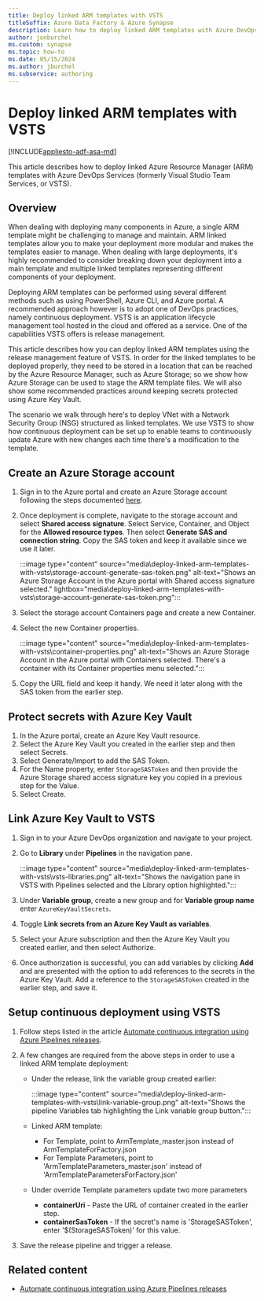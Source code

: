```yaml
---
title: Deploy linked ARM templates with VSTS
titleSuffix: Azure Data Factory & Azure Synapse
description: Learn how to deploy linked ARM templates with Azure DevOps Services (formerly Visual Studio Team Services, or VSTS).
author: jonburchel
ms.custom: synapse
ms.topic: how-to
ms.date: 05/15/2024
ms.author: jburchel
ms.subservice: authoring
---
```

# Deploy linked ARM templates with VSTS

[!INCLUDE[appliesto-adf-asa-md](includes/appliesto-adf-asa-md.md)]

This article describes how to deploy linked Azure Resource Manager (ARM) templates with Azure DevOps Services (formerly Visual Studio Team Services, or VSTS).

## Overview

When dealing with deploying many components in Azure, a single ARM template might be challenging to manage and maintain.  ARM linked templates allow you to make your deployment more modular and makes the templates easier to manage.  When dealing with large deployments, it's highly recommended to consider breaking down your deployment into a main template and multiple linked templates representing different components of your deployment.

Deploying ARM templates can be performed using several different methods such as using PowerShell, Azure CLI, and Azure portal.  A recommended approach however is to adopt one of DevOps practices, namely continuous deployment.  VSTS is an application lifecycle management tool hosted in the cloud and offered as a service.  One of the capabilities VSTS offers is release management.

This article describes how you can deploy linked ARM templates using the release management feature of VSTS. In order for the linked templates to be deployed properly, they need to be stored in a location that can be reached by the Azure Resource Manager, such as Azure Storage; so we show how Azure Storage can be used to stage the ARM template files.  We will also show some recommended practices around keeping secrets protected using Azure Key Vault.

The scenario we  walk through here's to deploy VNet with a Network Security Group (NSG) structured as linked templates.  We use VSTS to show how continuous deployment can be set up to enable teams to continuously update Azure with new changes each time there's a modification to the template.

## Create an Azure Storage account

1. Sign in to the Azure portal and create an Azure Storage account following the steps documented [here](../storage/common/storage-account-create.md?tabs=azure-portal).
1. Once deployment is complete, navigate to the storage account and select **Shared access signature**.  Select Service, Container, and Object for the **Allowed resource types**.  Then select **Generate SAS and connection string**. Copy the SAS token and keep it available since we use it later.

   :::image type="content" source="media\deploy-linked-arm-templates-with-vsts\storage-account-generate-sas-token.png" alt-text="Shows an Azure Storage Account in the Azure portal with Shared access signature selected." lightbox="media\deploy-linked-arm-templates-with-vsts\storage-account-generate-sas-token.png":::

1. Select the storage account Containers page and create a new Container.
1. Select the new Container properties. 
   
   :::image type="content" source="media\deploy-linked-arm-templates-with-vsts\container-properties.png" alt-text="Shows an Azure Storage Account in the Azure portal with Containers selected.  There's a container with its Container properties menu selected.":::

1. Copy the URL field and keep it handy.  We need it later along with the SAS token from the earlier step.

## Protect secrets with Azure Key Vault

1. In the Azure portal, create an Azure Key Vault resource.
1. Select the Azure Key Vault you created in the earlier step and then select Secrets.
1. Select Generate/Import to add the SAS Token.
1. For the Name property, enter `StorageSASToken` and then provide the Azure Storage shared access signature key you copied in a previous step for the Value.
1. Select Create.

## Link Azure Key Vault to VSTS

1. Sign in to your Azure DevOps organization and navigate to your project.
1. Go to **Library** under **Pipelines** in the navigation pane.

   :::image type="content" source="media\deploy-linked-arm-templates-with-vsts\vsts-libraries.png" alt-text="Shows the navigation pane in VSTS with Pipelines selected and the Library option highlighted.":::

1. Under **Variable group**, create a new group and for **Variable group name** enter `AzureKeyVaultSecrets`.
1. Toggle **Link secrets from an Azure Key Vault as variables**.
1. Select your Azure subscription and then the Azure Key Vault you created earlier, and then select Authorize.
1. Once authorization is successful, you can add variables by clicking **Add** and are presented with the option to add references to the secrets in the Azure Key Vault. Add a reference to the `StorageSASToken` created in the earlier step, and save it.

## Setup continuous deployment using VSTS

1. Follow steps listed in the article [Automate continuous integration using Azure Pipelines releases](continuous-integration-delivery-automate-azure-pipelines.md#set-up-an-azure-pipelines-release).
1. A few changes are required from the above steps in order to use a linked ARM template deployment: 
   - Under the release, link the variable group created earlier:
   
     :::image type="content" source="media\deploy-linked-arm-templates-with-vsts\link-variable-group.png" alt-text="Shows the pipeline Variables tab highlighting the Link variable group button.":::

   - Linked ARM template:
      - For Template, point to ArmTemplate_master.json instead of ArmTemplateForFactory.json
      - For Template Parameters, point to 'ArmTemplateParameters_master.json' instead of 'ArmTemplateParametersForFactory.json'
   - Under override Template parameters update two more parameters
      - **containerUri** - Paste the URL of container created in the earlier step.
      - **containerSasToken** - If the secret's name is 'StorageSASToken', enter '$(StorageSASToken)' for this value.

1. Save the release pipeline and trigger a release.

## Related content
- [Automate continuous integration using Azure Pipelines releases](continuous-integration-delivery-automate-azure-pipelines.md)
